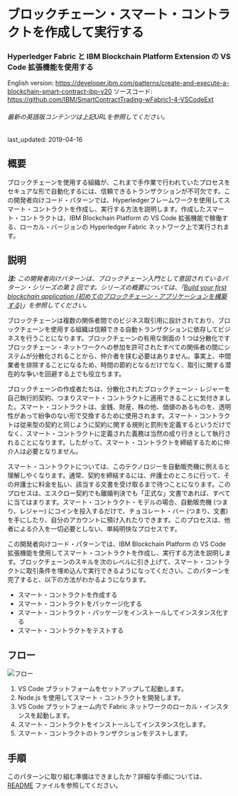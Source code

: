 # ブロックチェーン・スマート・コントラクトを作成して実行する

### Hyperledger Fabric と IBM Blockchain Platform Extension の VS Code 拡張機能を使用する

English version: https://developer.ibm.com/patterns/create-and-execute-a-blockchain-smart-contract-ibp-v20
  ソースコード: https://github.com/IBM/SmartContractTrading-wFabric1-4-VSCodeExt

###### 最新の英語版コンテンツは上記URLを参照してください。
last_updated: 2019-04-16

 ## 概要

ブロックチェーンを使用する組織が、これまで手作業で行われていたプロセスをセキュアな形で自動化するには、信頼できるトランザクションが不可欠です。この開発者向けコード・パターンでは、Hyperledgerフレームワークを使用してスマート・コントラクトを作成し、実行する方法を説明します。作成したスマート・コントラクトは、IBM Blockchain Platform の VS Code 拡張機能で稼働する、ローカル・バージョンの Hyperledger Fabric ネットワーク上で実行されます。

## 説明

_**注:** この開発者向けパターンは、ブロックチェーン入門として意図されているパターン・シリーズの第 2 回です。シリーズの概要については、「[Build your first blockchain application (初めてのブロックチェーン・アプリケーションを構築する)](https://developer.ibm.com/series/code-pattern-series-build-your-first-blockchain-application/)」を参照してください。_

ブロックチェーンは複数の関係者間でのビジネス取引用に設計されており、ブロックチェーンを使用する組織は信頼できる自動トランザクションに依存してビジネスを行うことになります。ブロックチェーンの有用な側面の 1 つは分散化ですブロックチェーン・ネットワークへの参加を許可されたすべての関係者の間にシステムが分散化されることから、仲介者を挟む必要はありません。事実上、中間業者を排除することになるため、時間の節約となるだけでなく、取引に関する潜在的な争いを回避する上でも役立ちます。

ブロックチェーンの作成者たちは、分散化されたブロックチェーン・レジャーを自己執行的契約、つまりスマート・コントラクトに適用できることに気付きました。スマート・コントラクトは、金銭、財産、株の他、価値のあるものを、透明性があって紛争のない形で交換するために使用されます。スマート・コントラクトは従来型の契約と同じように契約に関する規則と罰則を定義するというだけでなく、スマート・コントラクトに定義された義務は当然の成り行きとして執行されることになります。したがって、スマート・コントラクトを締結するために仲介人は必要となりません。

スマート・コントラクトについては、このテクノロジーを自動販売機に例えると理解しやくなります。通常、契約を締結するには、弁護士のところに行って、その弁護士に料金を払い、該当する文書を受け取るまで待つことになります。このプロセスは、エスクロー契約でも離婚判決でも「正式な」文書であれば、すべてに当てはまります。スマート・コントラクト・モデルの場合、自動販売機 (つまり、レジャー) にコインを投入するだけで、チョコレート・バー (つまり、文書) を手にしたり、自分のアカウントに預け入れたりできます。このプロセスは、他者による介入を一切必要としない、単純明快なプロセスです。

この開発者向けコード・パターンでは、IBM Blockchain Platform の VS Code 拡張機能を使用してスマート・コントラクトを作成し、実行する方法を説明します。ブロックチェーンのスキルを次のレベルに引き上げて、スマート・コントラクトに取引条件を埋め込んで実行できるようになってください。このパターンを完了すると、以下の方法がわかるようになります。

* スマート・コントラクトを作成する
* スマート・コントラクトをパッケージ化する
* スマート・コントラクト・パッケージをインストールしてインスタンス化する
* スマート・コントラクトをテストする

## フロー

![フロー](../../images/arch.png)

1. VS Code プラットフォームをセットアップして起動します。
1. Node.js を使用してスマート・コントラクトを開発します。
1. VS Code プラットフォーム内で Fabric ネットワークのローカル・インスタンスを起動します。
1. スマート・コントラクトをインストールしてインスタンス化します。
1. スマート・コントラクトのトランザクションをテストします。

## 手順

このパターンに取り組む準備はできましたか？詳細な手順については、[README](https://github.com/IBM/SmartContractTrading-wFabric1-4-VSCodeExt/blob/master/README.md) ファイルを参照してください。
